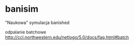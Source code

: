 banisim
=======

"Naukowa" symulacja banished

odpalanie batchowe http://ccl.northwestern.edu/netlogo/5.0/docs/faq.html#batch
